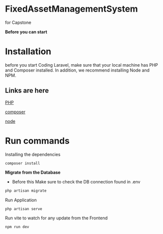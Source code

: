 # FixedAssetManagementSystem
for Capstone 

**Before you can start**

# **Installation** 

before you start Coding Laravel, make sure that your local machine has PHP and Composer installed. In addition, we recommend installing Node and NPM.
## Links are here
[PHP](https://www.php.net/)

[composer](https://getcomposer.org/)

[node](https://nodejs.org/en)


# Run commands #

Installing the dependencies	

    composer install

**Migrate from the Database**

- Before this Make sure to check the DB connection found in .env

```bash
php artisan migrate
```
Run Application
```bash
php artisan serve
```
Run vite to watch for any update from the Frontend
  ```bash
npm run dev
```
